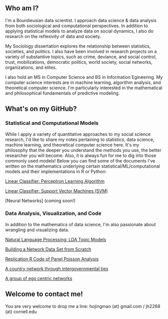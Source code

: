 ## Who am I?

I'm a Bourdieusian data scientist. I approach data science & data analysis from both sociological and computational perspectives. In addition to applying statistical models to analyze data on social dynamics, I also do research on the reflexivity of data and society.

My Sociology dissertation explores the relationship between statistics, societies, and politics. I also have been involved in research projects on a variety of substantive topics, such as crime, deviance, and social control, trust, mobilizations, democratic politics, world society, social networks, organizations, and elites.

I also hold an MS in Computer Science and BS in Information Egineering. My computer science interests are in machine learning, algorithm analysis, and theoretical computer science. I'm particularly interested in the mathematical and philosophical fundamentals of predictive modeling. 

## What's on my GitHub?

### Statistical and Computational Models
While I apply a variety of quantitative approaches to my social science research, I'd like to share my notes pertaining to statistics, data science, machine learning, and theoretical computer science here. It's my philosophy that the deeper you understand the methods you use, the better researcher you will become. Also, it is always fun for me to dig into those commonly used models! Below you can find some of the documents I've written on the mathematics underlying certain statistical/ML/computational models and their implementations in R or Python:

[Linear Classifier: Perceptron Learning Algorithm](https://jingmaoho.github.io/Perceptron_JMH.pdf)

[Linear Classifier: Support Vector Machines (SVM)](https://jingmaoho.github.io/SVM.pdf)

[Neural Networks] (coming soon!)

### Data Analysis, Visualization, and Code
In addition to the mathematics of data science, I'm also passionate about wrangling and visualizing data. 

[Natural Language Processing: LDA Topic Models](https://jingmaoho.github.io/TopicModeling.html)

[Building a Network Data Set from Scratch](https://jingmaoho.github.io/MethodologicalAppendix.html)

[Replication R Code of Panel Poisson Analysis](https://jingmaoho.github.io/replication.clean.model.html)

[A country network through intergovernmental ties](https://jingmaoho.github.io/network.io.pdf)

[A group of ego centric networks](https://jingmaoho.github.io/networks.pdf)

## Welcome to contact me!
You are very welcome to drop me a line: hojingmao (at) gmail.com / jh2268 (at) cornell.edu

